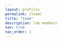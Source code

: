 ```yaml
---
layout: profiles
permalink: /team/
title: "team"
description: lab members
nav: true
nav_order: 1
---
```

